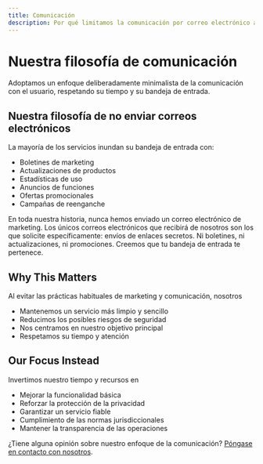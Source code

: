 ```yaml
---
title: Comunicación
description: Por qué limitamos la comunicación por correo electrónico a lo estrictamente necesario
---
```


# Nuestra filosofía de comunicación

Adoptamos un enfoque deliberadamente minimalista de la comunicación con el usuario, respetando su tiempo y su bandeja de entrada.

## Nuestra filosofía de no enviar correos electrónicos

La mayoría de los servicios inundan su bandeja de entrada con:
- Boletines de marketing
- Actualizaciones de productos
- Estadísticas de uso
- Anuncios de funciones
- Ofertas promocionales
- Campañas de reenganche

En toda nuestra historia, nunca hemos enviado un correo electrónico de marketing. Los únicos correos electrónicos que recibirá de nosotros son los que solicite específicamente: envíos de enlaces secretos. Ni boletines, ni actualizaciones, ni promociones. Creemos que tu bandeja de entrada te pertenece.

## Why This Matters

Al evitar las prácticas habituales de marketing y comunicación, nosotros
- Mantenemos un servicio más limpio y sencillo
- Reducimos los posibles riesgos de seguridad
- Nos centramos en nuestro objetivo principal
- Respetamos su tiempo y atención

## Our Focus Instead

Invertimos nuestro tiempo y recursos en
- Mejorar la funcionalidad básica
- Reforzar la protección de la privacidad
- Garantizar un servicio fiable
- Cumplimiento de las normas jurisdiccionales
- Mantener la transparencia de las operaciones

¿Tiene alguna opinión sobre nuestro enfoque de la comunicación? [Póngase en contacto con nosotros](https://onetimesecret.com/feedback).
